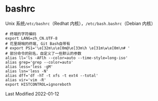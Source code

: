 # bashrc

Unix 系统`/etc/bashrc`（Redhat 内核），`/etc/bash.bashrc`（Debian 内核）

```
# 终端的字符编码
export LANG=zh_CN.UTF-8
# 花里胡哨的终端, Git Bash自带有
# export PS1='\e[32m\u\e[0m@\e[33m\h \e[31m\w\e[0m\n# '
# 部分命令的别名，自定义了一些默认的参数
alias ll='ls -AFlh --color=auto --time-style=long-iso'
alias grep='grep --color=auto'
alias less='less -gM'
alias lsn='less -N'
alias dff='df -hT -t xfs -t ext4 --total'
alias vir='vim -R'
export HISTCONTROL=ignoreboth
```

Last Modified 2022-01-12
